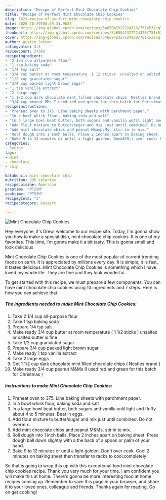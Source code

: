 ```yaml
---
description: "Recipe of Perfect Mint Chocolate Chip Cookies"
title: "Recipe of Perfect Mint Chocolate Chip Cookies"
slug: 1421-recipe-of-perfect-mint-chocolate-chip-cookies
date: 2020-10-29T05:59:31.952Z
image: https://img-global.cpcdn.com/recipes/5465842327224320/751x532cq70/mint-chocolate-chip-cookies-recipe-main-photo.jpg
thumbnail: https://img-global.cpcdn.com/recipes/5465842327224320/751x532cq70/mint-chocolate-chip-cookies-recipe-main-photo.jpg
cover: https://img-global.cpcdn.com/recipes/5465842327224320/751x532cq70/mint-chocolate-chip-cookies-recipe-main-photo.jpg
author: Austin Sutton
ratingvalue: 4.5
reviewcount: 27586
recipeingredient:
- "2 1/4 cup allpurpose flour"
- "1 tsp baking soda"
- "1/4 tsp salt"
- "3/4 cup butter at room temperature  1 12 sticks  unsalted or salted butter is fine"
- "1/2 cup granulated sugar"
- "3/4 cup packed light brown sugar"
- "1 tsp vanilla extract"
- "2 large eggs"
- "1 1/2 cup dark chocolate mint filled chocolate chips  Nestles brand "
- "3/4 cup peanut MMs I used red and green for this batch for Christmas "
recipeinstructions:
- "Preheat oven to 375. Line baking sheets with parchment paper."
- "In a bowl whisk flour, baking soda and salt"
- "In a large bowl beat butter, both sugars and vanilla until light and fluffy about 4 to  5 minutes. Beat in eggs."
- "Add flour mixture to butter/sugar and mix just until combined. Do not overmix."
- "Add mint chocolate chips and peanut M&amp;Ms, stir in to mix."
- "Roll dough into 1 inch balls. Place 2 inches apart on baking sheet. Press dough ball down slightly with a the back of a spoon.or palm of your hand."
- "Bake 9 to 12 minutes or until a light golden. Don&#39;t over cook. Cool 2 minutes on baking sheet then transfer to racks to cool.completely"
categories:
- Recipe
tags:
- mint
- chocolate
- chip

katakunci: mint chocolate chip 
nutrition: 235 calories
recipecuisine: American
preptime: "PT22M"
cooktime: "PT53M"
recipeyield: "3"
recipecategory: Dessert

---
```



![Mint Chocolate Chip Cookies](https://img-global.cpcdn.com/recipes/5465842327224320/751x532cq70/mint-chocolate-chip-cookies-recipe-main-photo.jpg)

Hey everyone, it's Drew, welcome to our recipe site. Today, I'm gonna show you how to make a special dish, mint chocolate chip cookies. It is one of my favorites. This time, I'm gonna make it a bit tasty. This is gonna smell and look delicious.



Mint Chocolate Chip Cookies is one of the most popular of current trending foods on earth. It is appreciated by millions every day. It is simple, it is fast, it tastes delicious. Mint Chocolate Chip Cookies is something which I have loved my whole life. They are fine and they look wonderful.


To get started with this recipe, we must prepare a few components. You can have mint chocolate chip cookies using 10 ingredients and 7 steps. Here is how you can achieve that.

<!--inarticleads1-->

##### The ingredients needed to make Mint Chocolate Chip Cookies:

1. Take 2 1/4 cup all-purpose flour
1. Take 1 tsp baking soda
1. Prepare 1/4 tsp salt
1. Make ready 3/4 cup butter at room temperature ( 1 1/2 sticks ) unsalted or salted butter is fine
1. Take 1/2 cup granulated sugar
1. Prepare 3/4 cup packed light brown sugar
1. Make ready 1 tsp vanilla extract
1. Take 2 large eggs
1. Get 1 1/2 cup dark chocolate mint filled chocolate chips ( Nestles brand )
1. Make ready 3/4 cup peanut M&amp;Ms (I used red and green for this batch for Christmas )




<!--inarticleads2-->

##### Instructions to make Mint Chocolate Chip Cookies:

1. Preheat oven to 375. Line baking sheets with parchment paper.
1. In a bowl whisk flour, baking soda and salt
1. In a large bowl beat butter, both sugars and vanilla until light and fluffy about 4 to  5 minutes. Beat in eggs.
1. Add flour mixture to butter/sugar and mix just until combined. Do not overmix.
1. Add mint chocolate chips and peanut M&amp;Ms, stir in to mix.
1. Roll dough into 1 inch balls. Place 2 inches apart on baking sheet. Press dough ball down slightly with a the back of a spoon.or palm of your hand.
1. Bake 9 to 12 minutes or until a light golden. Don&#39;t over cook. Cool 2 minutes on baking sheet then transfer to racks to cool.completely




So that is going to wrap this up with this exceptional food mint chocolate chip cookies recipe. Thank you very much for your time. I am confident you will make this at home. There's gonna be more interesting food at home recipes coming up. Remember to save this page in your browser, and share it to your loved ones, colleague and friends. Thanks again for reading. Go on get cooking!
